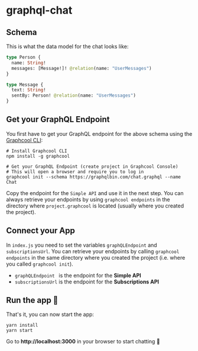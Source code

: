 # graphql-chat


## Schema

This is what the data model for the chat looks like:

```graphql
type Person {
  name: String!
  messages: [Message!]! @relation(name: "UserMessages")
}

type Message {
  text: String!
  sentBy: Person! @relation(name: "UserMessages")
}
```

## Get your GraphQL Endpoint

You first have to get your GraphQL endpoint for the above schema using the [Graphcool CLI](https://www.npmjs.com/package/graphcool):

```
# Install Graphcool CLI
npm install -g graphcool

# Get your GraphQL Endpoint (create project in Graphcool Console)
# This will open a browser and require you to log in
graphcool init --schema https://graphqlbin.com/chat.graphql --name Chat
```

Copy the endpoint for the `Simple API` and use it in the next step. You can always retrieve your endpoints by using `graphcool endpoints` in the directory where `project.graphcool` is located (usually where you created the project).

## Connect your App

In `index.js` you need to set the variables `graphQLEndpoint` and `subscriptionsUrl`. You can retrieve your endpoints by calling `graphcool endpoints` in the same directory where you created the project (i.e. where you called `graphcool init`).

- `graphQLEndpoint ` is the endpoint for the **Simple API**
- `subscriptionsUrl` is the endpoint for the **Subscriptions API**

## Run the app 🚀

That's it, you can now start the app:

```
yarn install
yarn start
```

Go to **http://localhost:3000** in your browser to start chatting 💬

